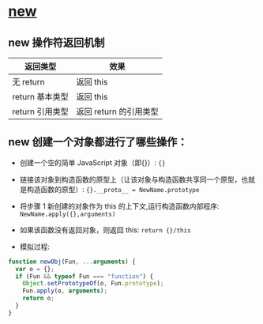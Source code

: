 # [new](https://developer.mozilla.org/zh-CN/docs/Web/JavaScript/Reference/Operators/new)

## new 操作符返回机制

| 返回类型        | 效果                   |
| --------------- | ---------------------- |
| 无 return       | 返回 this              |
| return 基本类型 | 返回 this              |
| return 引用类型 | 返回 return 的引用类型 |

## new 创建一个对象都进行了哪些操作：

- 创建一个空的简单 JavaScript 对象（即{}）: `{}`
- 链接该对象到构造函数的原型上（让该对象与构造函数共享同一个原型，也就是构造函数的原型）: `{}.__proto__ = NewName.prototype`
- 将步骤 1 新创建的对象作为 this 的上下文,运行构造函数内部程序: `NewName.apply({},arguments)`
- 如果该函数没有返回对象，则返回 this: `return {}/this`

- 模拟过程:

```javascript
function newObj(Fun, ...arguments) {
  var o = {};
  if (Fun && typeof Fun === "function") {
    Object.setPrototypeOf(o, Fun.prototype);
    Fun.apply(o, arguments);
    return o;
  }
}
```
